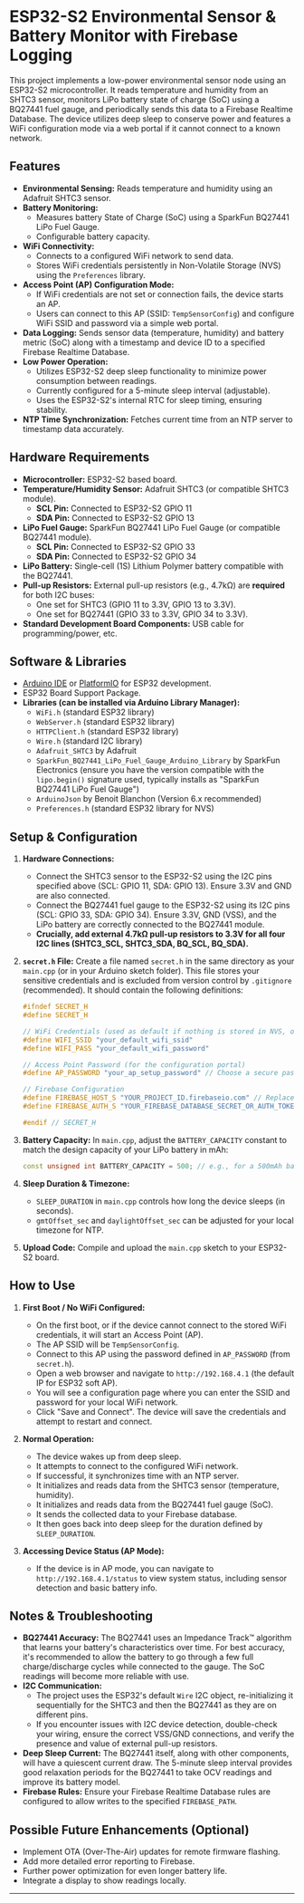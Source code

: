 # ESP32-S2 Environmental Sensor & Battery Monitor with Firebase Logging

This project implements a low-power environmental sensor node using an ESP32-S2 microcontroller. It reads temperature and humidity from an SHTC3 sensor, monitors LiPo battery state of charge (SoC) using a BQ27441 fuel gauge, and periodically sends this data to a Firebase Realtime Database. The device utilizes deep sleep to conserve power and features a WiFi configuration mode via a web portal if it cannot connect to a known network.

## Features

* **Environmental Sensing:** Reads temperature and humidity using an Adafruit SHTC3 sensor.
* **Battery Monitoring:**
    * Measures battery State of Charge (SoC) using a SparkFun BQ27441 LiPo Fuel Gauge.
    * Configurable battery capacity.
* **WiFi Connectivity:**
    * Connects to a configured WiFi network to send data.
    * Stores WiFi credentials persistently in Non-Volatile Storage (NVS) using the `Preferences` library.
* **Access Point (AP) Configuration Mode:**
    * If WiFi credentials are not set or connection fails, the device starts an AP.
    * Users can connect to this AP (SSID: `TempSensorConfig`) and configure WiFi SSID and password via a simple web portal.
* **Data Logging:** Sends sensor data (temperature, humidity) and battery metric (SoC) along with a timestamp and device ID to a specified Firebase Realtime Database.
* **Low Power Operation:**
    * Utilizes ESP32-S2 deep sleep functionality to minimize power consumption between readings.
    * Currently configured for a 5-minute sleep interval (adjustable).
    * Uses the ESP32-S2's internal RTC for sleep timing, ensuring stability.
* **NTP Time Synchronization:** Fetches current time from an NTP server to timestamp data accurately.

## Hardware Requirements

* **Microcontroller:** ESP32-S2 based board.
* **Temperature/Humidity Sensor:** Adafruit SHTC3 (or compatible SHTC3 module).
    * **SCL Pin:** Connected to ESP32-S2 GPIO 11
    * **SDA Pin:** Connected to ESP32-S2 GPIO 13
* **LiPo Fuel Gauge:** SparkFun BQ27441 LiPo Fuel Gauge (or compatible BQ27441 module).
    * **SCL Pin:** Connected to ESP32-S2 GPIO 33
    * **SDA Pin:** Connected to ESP32-S2 GPIO 34
* **LiPo Battery:** Single-cell (1S) Lithium Polymer battery compatible with the BQ27441.
* **Pull-up Resistors:** External pull-up resistors (e.g., 4.7kΩ) are **required** for both I2C buses:
    * One set for SHTC3 (GPIO 11 to 3.3V, GPIO 13 to 3.3V).
    * One set for BQ27441 (GPIO 33 to 3.3V, GPIO 34 to 3.3V).
* **Standard Development Board Components:** USB cable for programming/power, etc.

## Software & Libraries

* [Arduino IDE](https://www.arduino.cc/en/software) or [PlatformIO](https://platformio.org/) for ESP32 development.
* ESP32 Board Support Package.
* **Libraries (can be installed via Arduino Library Manager):**
    * `WiFi.h` (standard ESP32 library)
    * `WebServer.h` (standard ESP32 library)
    * `HTTPClient.h` (standard ESP32 library)
    * `Wire.h` (standard I2C library)
    * `Adafruit_SHTC3` by Adafruit
    * `SparkFun_BQ27441_LiPo_Fuel_Gauge_Arduino_Library` by SparkFun Electronics (ensure you have the version compatible with the `lipo.begin()` signature used, typically installs as "SparkFun BQ27441 LiPo Fuel Gauge")
    * `ArduinoJson` by Benoit Blanchon (Version 6.x recommended)
    * `Preferences.h` (standard ESP32 library for NVS)

## Setup & Configuration

1.  **Hardware Connections:**
    * Connect the SHTC3 sensor to the ESP32-S2 using the I2C pins specified above (SCL: GPIO 11, SDA: GPIO 13). Ensure 3.3V and GND are also connected.
    * Connect the BQ27441 fuel gauge to the ESP32-S2 using its I2C pins (SCL: GPIO 33, SDA: GPIO 34). Ensure 3.3V, GND (VSS), and the LiPo battery are correctly connected to the BQ27441 module.
    * **Crucially, add external 4.7kΩ pull-up resistors to 3.3V for all four I2C lines (SHTC3_SCL, SHTC3_SDA, BQ_SCL, BQ_SDA).**

2.  **`secret.h` File:**
    Create a file named `secret.h` in the same directory as your `main.cpp` (or in your Arduino sketch folder). This file stores your sensitive credentials and is excluded from version control by `.gitignore` (recommended).
    It should contain the following definitions:

    ```cpp
    #ifndef SECRET_H
    #define SECRET_H

    // WiFi Credentials (used as default if nothing is stored in NVS, or for first boot)
    #define WIFI_SSID "your_default_wifi_ssid"
    #define WIFI_PASS "your_default_wifi_password"

    // Access Point Password (for the configuration portal)
    #define AP_PASSWORD "your_ap_setup_password" // Choose a secure password

    // Firebase Configuration
    #define FIREBASE_HOST_S "YOUR_PROJECT_ID.firebaseio.com" // Replace with your Firebase Host URL
    #define FIREBASE_AUTH_S "YOUR_FIREBASE_DATABASE_SECRET_OR_AUTH_TOKEN" // Replace with your Firebase Auth Token or Database Secret

    #endif // SECRET_H
    ```

3.  **Battery Capacity:**
    In `main.cpp`, adjust the `BATTERY_CAPACITY` constant to match the design capacity of your LiPo battery in mAh:
    ```cpp
    const unsigned int BATTERY_CAPACITY = 500; // e.g., for a 500mAh battery
    ```

4.  **Sleep Duration & Timezone:**
    * `SLEEP_DURATION` in `main.cpp` controls how long the device sleeps (in seconds).
    * `gmtOffset_sec` and `daylightOffset_sec` can be adjusted for your local timezone for NTP.

5.  **Upload Code:**
    Compile and upload the `main.cpp` sketch to your ESP32-S2 board.

## How to Use

1.  **First Boot / No WiFi Configured:**
    * On the first boot, or if the device cannot connect to the stored WiFi credentials, it will start an Access Point (AP).
    * The AP SSID will be `TempSensorConfig`.
    * Connect to this AP using the password defined in `AP_PASSWORD` (from `secret.h`).
    * Open a web browser and navigate to `http://192.168.4.1` (the default IP for ESP32 soft AP).
    * You will see a configuration page where you can enter the SSID and password for your local WiFi network.
    * Click "Save and Connect". The device will save the credentials and attempt to restart and connect.

2.  **Normal Operation:**
    * The device wakes up from deep sleep.
    * It attempts to connect to the configured WiFi network.
    * If successful, it synchronizes time with an NTP server.
    * It initializes and reads data from the SHTC3 sensor (temperature, humidity).
    * It initializes and reads data from the BQ27441 fuel gauge (SoC).
    * It sends the collected data to your Firebase database.
    * It then goes back into deep sleep for the duration defined by `SLEEP_DURATION`.

3.  **Accessing Device Status (AP Mode):**
    * If the device is in AP mode, you can navigate to `http://192.168.4.1/status` to view system status, including sensor detection and basic battery info.

## Notes & Troubleshooting

* **BQ27441 Accuracy:** The BQ27441 uses an Impedance Track™ algorithm that learns your battery's characteristics over time. For best accuracy, it's recommended to allow the battery to go through a few full charge/discharge cycles while connected to the gauge. The SoC readings will become more reliable with use.
* **I2C Communication:**
    * The project uses the ESP32's default `Wire` I2C object, re-initializing it sequentially for the SHTC3 and then the BQ27441 as they are on different pins.
    * If you encounter issues with I2C device detection, double-check your wiring, ensure the correct VSS/GND connections, and verify the presence and value of external pull-up resistors.
* **Deep Sleep Current:** The BQ27441 itself, along with other components, will have a quiescent current draw. The 5-minute sleep interval provides good relaxation periods for the BQ27441 to take OCV readings and improve its battery model.
* **Firebase Rules:** Ensure your Firebase Realtime Database rules are configured to allow writes to the specified `FIREBASE_PATH`.

## Possible Future Enhancements (Optional)

* Implement OTA (Over-The-Air) updates for remote firmware flashing.
* Add more detailed error reporting to Firebase.
* Further power optimization for even longer battery life.
* Integrate a display to show readings locally.

---